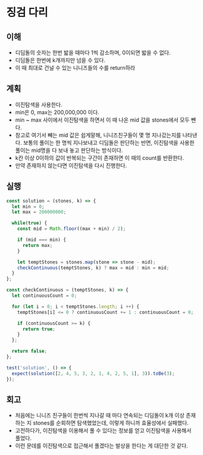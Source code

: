 # 징검 다리

## 이해

- 디딤돌의 숫자는 한번 밟을 때마다 1씩 감소하며, 0이되면 밟을 수 없다.
- 디딤돌은 한번에 k개까지만 넘을 수 있다.
- 이 때 최대로 건널 수 있는 니니즈들의 수를 return하라

## 계획

- 이진탐색을 사용한다.
- min은 0, max는 200,000,000 이다.
- min ~ max 사이에서 이진탐색을 하면서 이 때 나온 mid 값을 stones에서 모두 뺀다.
- 참고로 여기서 빼는 mid 값은 쉽게말해, 니니즈친구들이 몇 명 지나갔는지를 나타낸다. 보통의 풀이는 한 명씩 지나보내고 디딤돌은 판단하는 반면, 이진탐색을 사용한 풀이는 mid명을 다 보내 놓고 판단하는 방식이다.
- k칸 이상 0이하의 값이 반복되는 구간이 존재하면 이 때의 count를 반환한다.
- 만약 존재하지 않는다면 이진탐색을 다시 진행한다.

## 실행

```javascript
const solution = (stones, k) => {
  let min = 0;
  let max = 200000000;

  while(true) {
    const mid = Math.floor((max + min) / 2);

    if (mid === min) {
      return max;
    }

    let temptStones = stones.map(stone => stone - mid);
    checkContinuous(temptStones, k) ? max = mid : min = mid;
  }
};

const checkContinuous = (temptStones, k) => {
  let continuousCount = 0;

  for (let i = 0; i < temptStones.length; i ++) {
    temptStones[i] <= 0 ? continuousCount += 1 : continuousCount = 0;

    if (continuousCount >= k) {
      return true;
    }
  };

  return false;
};

test('solution', () => {
  expect(solution([2, 4, 5, 3, 2, 1, 4, 2, 5, 1], 3)).toBe(3);
});
```

## 회고

- 처음에는 니니즈 친구들이 한번씩 지나갈 때 마다 연속되는 디딤돌이 k개 이상 존재하는 지 stones를 순회하면 탐색했었는데, 이렇게 하니까 효율성에서 실패했다.
- 고전하다가, 이진탐색을 이용해서 풀 수 있다는 정보를 얻고 이진탐색을 사용해서 풀었다.
- 이런 문데를 이진탐색으로 접근해서 풀겠다는 발상을 한다는 게 대단한 것 같다.
